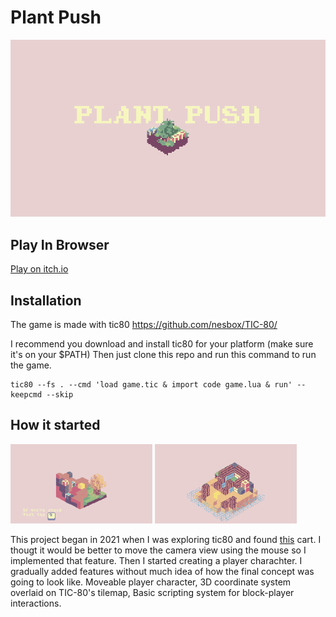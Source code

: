 # Plant Push

[![Game Splash screen gif with rotating level](assets/banner.gif)](https://fa-mi-lu-si.itch.io/plant-push)

## Play In Browser

[Play on itch.io](https://fa-mi-lu-si.itch.io/plant-push)

## Installation

The game is made with tic80
https://github.com/nesbox/TIC-80/


I recommend you download and install tic80 for your platform (make sure it's on your $PATH)
Then just clone this repo and run this command to run the game.
```
tic80 --fs . --cmd 'load game.tic & import code game.lua & run' --keepcmd --skip
```

## How it started

<p>
    <img src="./assets/level%201.gif" alt="level 1" width=45%>
    <img src="./assets/level%209.gif" alt="level 9" width=45%>
</p>

This project began in 2021 when I was exploring tic80 and found [this](https://tic80.com/play?cart=1229) cart.
I thougt it would be better to move the camera view using the mouse so I implemented that feature.
Then I started creating a player charachter.
I gradually added features without much idea of how the final concept was going to look like.
Moveable player character,
3D coordinate system overlaid on TIC-80's tilemap,
Basic scripting system for block-player interactions.
